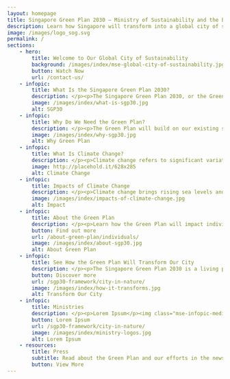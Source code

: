 ```yaml
---
layout: homepage
title: Singapore Green Plan 2030 – Ministry of Sustainability and the Environment (MSE)
description: Learn how Singapore will transform into a global city of sustainability with the Singapore Green Plan 2030. 
image: /images/logo_sog.svg
permalink: /
sections:
    - hero:
        title: Welcome to Our Global City of Sustainability
        background: /images/index/mse-global-city-of-sustainability.jpg
        button: Watch Now
        url: /contact-us/
    - infopic:
        title: What Is the Singapore Green Plan 2030?
        description: </p><p>The Singapore Green Plan 2030, or the Green Plan, is a whole-of-nation sustainable development agenda, with concrete action plans that will touch every dimension of our lives.</p><img class="mse-infopic-media-right" src="/images/index/what-is-sgp30.jpg" alt="Lorem Ipsum" /><p class="mse-none">
        image: /images/index/what-is-sgp30.jpg
        alt: SGP30
    - infopic:
        title: Why Do We Need the Green Plan?
        description: </p><p>The Green Plan will build on our existing sustainability foundations, strengthening ongoing sustainability efforts and commitments under Singapore’s 2030 Development Agenda.</p><img class="mse-infopic-media-left" src="/images/index/why-sgp30.jpg" alt="Lorem Ipsum" /><p class="mse-none">
        image: /images/index/why-sgp30.jpg
        alt: Why Green Plan
    - infopic:
        title: What Is Climate Change? 
        description: </p><p>Climate change refers to significant variations in global weather patterns that persist over an extended period of time.</p><figure class="mse-infopic-media-right is-16by9"><iframe width="560" height="315" src="https://www.youtube.com/embed/z52hV4RkAG0" frameborder="0" allow="accelerometer; autoplay; clipboard-write; encrypted-media; gyroscope; picture-in-picture" allowfullscreen></iframe></figure><p class="mse-none">
        image: http://placehold.it/628x285
        alt: Climate Change
    - infopic:
        title: Impacts of Climate Change
        description: </p><p>Climate change brings rising sea levels and extreme weather patterns, putting millions of lives and livelihoods around the world in danger. Singapore, as a low-lying island state, is vulnerable.</p><img class="mse-infopic-media-left" src="/images/index/impacts-of-climate-change.jpg" alt="Lorem Ipsum" /><p class="mse-none">
        image: /images/index/impacts-of-climate-change.jpg
        alt: Impact
    - infopic:
        title: About the Green Plan
        description: </p><p>Learn how the Green Plan will impact individuals and businesses in Singapore.</p><img class="mse-infopic-media-right" src="/images/index/about-sgp30.jpg" alt="Lorem Ipsum" /><p class="mse-none">
        button: Find out more
        url: /about-green-plan/individuals/
        image: /images/index/about-sgp30.jpg
        alt: About Green Plan
    - infopic:
        title: See How the Green Plan Will Transform Our City
        description: </p><p>The Singapore Green Plan 2030 is a living plan that will touch every dimension of our lives.</p><img class="mse-infopic-media-left" src="/images/index/how-it-transforms.jpg" alt="Lorem Ipsum" /><p class="mse-none">
        button: Discover more
        url: /sgp30-framework/city-in-nature/
        image: /images/index/how-it-transforms.jpg
        alt: Transform Our City
    - infopic:
        title: Ministries
        description: </p><p>Lorem Ipsum</p><img class="mse-infopic-media-right" src="/images/index/ministry-logos.jpg" alt="Lorem Ipsum" /><p class="mse-none"> 
        button: Lorem Ipsum
        url: /sgp30-framework/city-in-nature/
        image: /images/index/ministry-logos.jpg
        alt: Lorem Ipsum
    - resources:
        title: Press
        subtitle: Read about the Green Plan and our efforts in the news.
        button: View More
---
```


